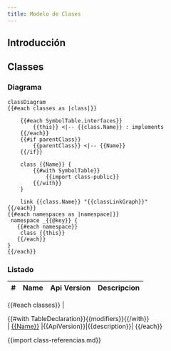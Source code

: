 ```yaml
---
title: Modelo de Clases
---
```


## Introducción

## Classes
<!-- START autogenerated-classes -->

### Diagrama

```mermaid
classDiagram
{{#each classes as |class|}}

    {{#each SymbolTable.interfaces}}
        {{this}} <|-- {{class.Name}} : implements
    {{/each}}
    {{#if parentClass}}
        {{parentClass}} <|-- {{Name}}
    {{/if}}

    class {{Name}} {
        {{#with SymbolTable}}
            {{import class-public}}
        {{/with}}
    }

    link {{class.Name}} "{{classLinkGraph}}" 
{{/each}}
{{#each namespaces as |namespace|}}
 namespace _{{@key}} {
   {{#each namespace}}
    class {{this}} 
   {{/each}}
}
{{/each}}
```

### Listado

| #   | Name | Api Version | Descripcion |
| --- | ----- | ----------- | ----------- |
{{#each classes}}
| <div class="icons">{{#with TableDeclaration}}{{modifiers}}{{/with}}</div> | [{{Name}}]({{classLink}}) |{{ApiVersion}}|{{description}}|
{{/each}}

{{import class-referencias.md}}
<!-- END autogenerated-classes -->
